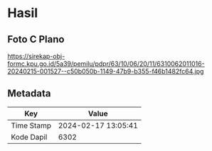 # Hasil

## Foto C Plano

https://sirekap-obj-formc.kpu.go.id/5a39/pemilu/pdpr/63/10/06/20/11/6310062011016-20240215-001527--c50b050b-1149-47b9-b355-f46b1482fc64.jpg


## Metadata

| Key        | Value               |
| ---------- | ------------------- |
| Time Stamp | 2024-02-17 13:05:41 |
| Kode Dapil | 6302                |




